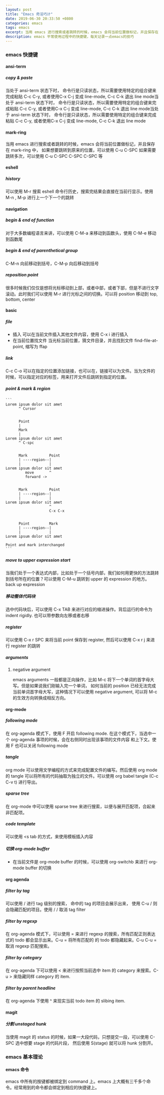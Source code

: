 ```yaml
---
layout: post
title: "Emacs 奇淫巧计"
date: 2019-06-30 20:33:50 +0800
categories: emacs
tags: emacs
excerpt: 当用 emacs 进行搜索或者跳转的时候，emacs 会将当前位置做标记，并且保存在 mark-ring 中， 如果想要跳转到原来的位置，可以使用 C-u C-SPC。如果需要跳转多次，可以使用 C-u C-SPC C-SPC C-SPC 等
description: emacs 平常使用过程中的快捷键，每天记录一点emacs的技巧
---
```


### emacs 快捷键


<a id="org17fc401"></a>

#### ansi-term


<a id="org25092e7"></a>

##### copy & paste

当处于 ansi-term 状态下时， 命令行是只读状态，所以需要使用特定的组合键来完成粘贴 C-c C-y, 或者使用C-x C-j 变成 line-mode, C-c C-k 退出 line mode当处于 ansi-term 状态下时， 命令行是只读状态，所以需要使用特定的组合键来完成粘贴 C-c C-y, 或者使用C-x C-j 变成 line-mode, C-c C-k 退出 line mode当处于 ansi-term 状态下时， 命令行是只读状态，所以需要使用特定的组合键来完成粘贴 C-c C-y, 或者使用C-x C-j 变成 line-mode, C-c C-k 退出 line mode


<a id="orgc004ac0"></a>

#### mark-ring

当用 emacs 进行搜索或者跳转的时候，emacs 会将当前位置做标记，并且保存在 mark-ring 中， 如果想要跳转到原来的位置，可以使用 C-u C-SPC
如果需要跳转多次，可以使用 C-u C-SPC C-SPC C-SPC 等


<a id="orgd2862b4"></a>

#### eshell


<a id="orgf07a594"></a>

##### history

可以使用 M-r 搜索 eshell 命令行历史，搜索完结果会直接在当前行显示。使用 M-n , M-p 进行上一个下一个的跳转


<a id="org48c63a8"></a>

#### navigation


<a id="org317d188"></a>

##### begin & end of function

对于大多数编程语言来讲，可以使用 C-M-a 来移动到函数头，使用 C-M-e 移动到函数尾


<a id="orgebd44fa"></a>

##### begin & end of parenthetical group

C-M-n 向前移动到括号，C-M-p 向后移动到括号


<a id="org188e89c"></a>

##### reposition point

很多时候我们仅仅是想将光标移动到上部，或者中部，或者下部，但是不进行文字滚动。此时我们可以使用 M-r 进行光标之间的切换。可以将 position
移动到 top, bottom, center


<a id="org44d3379"></a>

#### basic


<a id="org1e402a6"></a>

##### file

-   插入
    可以在当前文件插入其他文件内容，使用 C-x i 进行插入
-   在当前位置找文件
    当光标当前位置，猜文件目录，并且找到文件 find-file-at-point, 缩写为 ffap


<a id="orgf479b33"></a>

##### link

C-c C-o 可以在指定的位置添加链接，也可以在，链接可以为文件。当为文件的时候，可以指定对应的标签，用来打开文件后跳转到指定的位置。


<a id="org88e2b08"></a>

##### point & mark & region

    ```
    Lorem ipsum dolor sit amet
          ^ Cursor
    
    
          Point
          |
          Mark
          |
    Lorem ipsum dolor sit amet
          ^ C-spc
    
    
          Mark          Point
          | ----region--|
          |             |
    Lorem ipsum dolor sit amet
             move       ^
             forward ->
    
    
          Mark          Point
          | ----region--|
          |             |
    Lorem ipsum dolor sit amet
                        ^
                        C-x C-x
    
    
          Point         Mark
          | ----region--|
          |             |
    Lorem ipsum dolor sit amet
    
    Point and mark interchanged
    ```


<a id="org5aa8644"></a>

##### move to upper expression start

当我们处于一个表达式内部，比如处于一个括号内部，我们如何用更快的方法跳转到括号所在的位置？可以使用 C-M-u 跳转到
upper 的 expression 的地方。 back up expression


<a id="orgd386814"></a>

##### 移动整体代码块

选中代码块后，可以使用 C-x TAB 来进行对应的缩进操作。背后运行的命令为 indent rigidly. 也可以带参数向左移或者右移


<a id="orgba59134"></a>

##### register

可以使用 C-x r SPC 来将当前 point 保存到 register, 然后可以使用 C-x r j 来进行 register 的跳转


<a id="orga837595"></a>

##### arguments

1.  negative argument

    emacs arguments 一般都是正向操作，比如 M-c 将下一个单词的首字母大写。但是如果说我们刚输入完一个单词，
    如何当前的 position 已经无法完成当前单词首字母大写，这种情况下可以使用 negative argument, 可以将
    M-c 的生效方向转换成相反方向。


<a id="org69324f2"></a>

#### org-mode


<a id="org60f5758"></a>

##### following mode

在 org-agenda 模式下，使用 F 开启 following mode. 在这个模式下，当选中一个 org-agenda 事项的时候，会在右侧同时出现该事项的文件内容
和上下文。使用 F 也可以关闭 following mode


<a id="orgedfe92b"></a>

##### tangle

org mode 可以使用文学编程的方式来完成配置文件的编写。然后使用 org mode 的 tangle 可以将所有的代码抽取为独立的文件。可以使用
org babel tangle (C-c C-v t) 进行导出。


<a id="org43f7861"></a>

##### sparse tree

在 org-mode 中可以使用 sparse tree 来进行搜索，以便与展开匹配项，合起来非匹配项。


<a id="orgd39286a"></a>

##### code template

可以使用 <s tab 的方式，来使用模板插入内容


<a id="org727f4f1"></a>

##### 切换 org-mode buffer

-   在当前文件是 org-mode buffer 的时候，可以使用 org-switchb 来进行 org-mode buffer 的切换


<a id="org8607146"></a>

#### org agenda


<a id="org899c3a4"></a>

##### filter by tag

可以使用 / 进行 tag 级别的搜索， 命中的 tag 的项目会展示出来， 使用 C-u / 则会隐藏匹配的项目。使用 / / 取消
tag filter


<a id="orgd0f041c"></a>

##### filter by regexp

在 org-agenda 模式下，可以使用 = 来进行 regexp 的搜索，所有匹配正则表达式的 todo 都会显示出来。C-u = 将所有匹配的
的 todo 都隐藏起来。C-u C-u = 取消 regexp 匹配搜索。


<a id="orgd6c8a1b"></a>

##### filter by categary

在 org-agenda 下可以使用 < 来进行按照当前选中 item 的 category 来搜索。C-u > 来隐藏同样 category 的 item.


<a id="orgd5ca8bb"></a>

##### filter by parent headline

在 org-agenda 下使用 ^ 来现实当前 todo item 的 slibing item.


<a id="org52e5245"></a>

#### magit


<a id="org6ab6744"></a>

##### 分割 unstaged hunk

当使用 magit 的 status 的时候，如果一大段代码，只想提交一段，可以使用 C-SPC 选中想要 stage 的代码片段，
然后使用 S(stage) 就可以将 hunk 分割开。


<a id="org3984b3c"></a>

### emacs 基本理论


<a id="orgfb6b1ca"></a>

#### emacs 命令

emacs 中所有的按键都被绑定到 command 上。emacs 上大概有三千多个命令。经常用到的命令都会绑定到相应的快捷键上。

